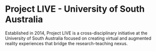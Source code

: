 # Project LIVE - University of South Australia

Established in 2014, Project LIVE is a cross-disciplinary initiative at the University of South Australia focused on creating virtual and augmented reality experiences that bridge the research-teaching nexus.
